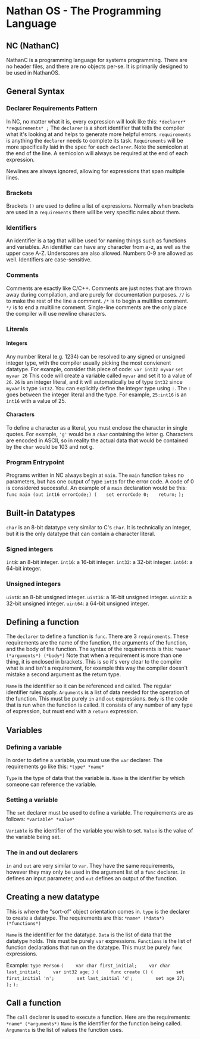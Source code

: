 # Nathan OS - The Programming Language
## NC (NathanC)
NathanC is a programming language for systems programming. There are no header files, and there are no objects per-se. It is primarily designed to be used in NathanOS.

## General Syntax
### Declarer Requirements Pattern
In NC, no matter what it is, every expression will look like this:
`*declarer* *requirements* ;`
The `declarer` is a short identifier that tells the compiler what it's looking at and helps to generate more helpful errors.
`requirements` is anything the `declarer` needs to complete its task. `Requirements` will be more specifically laid in the spec for each `declarer`. Note the semicolon at the end of the line. A semicolon will always be required at the end of each expression.

Newlines are always ignored, allowing for expressions that span multiple lines.

### Brackets
Brackets `()` are used to define a list of expressions. Normally when brackets are used in a `requirements` there will be very specific rules about them. 

### Identifiers
An identifier is a tag that will be used for naming things such as functions and variables. An identifier can have any character from a-z, as well as the upper case A-Z. Underscores are also allowed. Numbers 0-9 are allowed as well. Identifiers are case-sensitive.

### Comments
Comments are exactly like C/C++. Comments are just notes that are thrown away during compilation, and are purely for documentation purposes.
`//` is to make the rest of the line a comment.
`/*` is to begin a multiline comment.
`*/` is to end a multiline comment.
Single-line comments are the only place the compiler will use newline characters.

### Literals
#### Integers
Any number literal (e.g. 1234) can be resolved to any signed or unsigned integer type, with the compiler usually picking the most convienent datatype.
For example, consider this piece of code:
`var int32 myvar`
`set myvar 26`
This code will create a variable called `myvar` and set it to a value of `26`. `26` is an integer literal, and it will automatically be of type `int32` since `myvar` is type `int32`.
You can explicitly define the integer type using `:`. The `:` goes between the integer literal and the type. For example, `25:int16` is an `int16` with a value of 25.

#### Characters
To define a character as a literal, you must enclose the character in single quotes.
For example, `'g'` would be a `char` containing the letter g. Characters are encoded in ASCII, so in reality the actual data that would be contained by the `char` would be 103 and not g.

### Program Entrypoint
Programs written in NC always begin at `main`. The `main` function takes no parameters, but has one output of type `int16` for the error code. A code of 0 is considered successful.
An example of a `main` declaration would be this:
`func main (out int16 errorCode;) (`
`   set errorCode 0;`
`   return;`
`);`

## Built-in Datatypes
`char` is an 8-bit datatype very similar to C's `char`. It is technically an integer, but it is the only datatype that can contain a character literal.

### Signed integers
`int8`: an 8-bit integer.
`int16`: a 16-bit integer.
`int32`: a 32-bit integer.
`int64`: a 64-bit integer.

### Unsigned integers
`uint8`: an 8-bit unsigned integer.
`uint16`: a 16-bit unsigned integer.
`uint32`: a 32-bit unsigned integer.
`uint64`: a 64-bit unsigned integer.

## Defining a function
The `declarer` to define a function is `func`.
There are 3 `requirements`. These requirements are the name of the function, the arguments of the function, and the body of the function. The syntax of the requirements is this:
`*name* (*arguments*) (*body*)`
Note that when a requirement is more than one thing, it is enclosed in brackets. This is so it's very clear to the compiler what is and isn't a requirement, for example this way the compiler doesn't mistake a second argument as the return type.

`Name` is the identifier so it can be referenced and called. The regular identifier rules apply.
`Arguments` is a list of data needed for the operation of the function. This must be purely `in` and `out` expressions.
`Body` is the code that is run when the function is called. It consists of any number of any type of expression, but must end with a `return` expression.

## Variables
### Defining a variable
In order to define a variable, you must use the `var` declarer.
The requirements go like this:
`*type* *name*`

`Type` is the type of data that the variable is.
`Name` is the identifier by which someone can reference the variable.

### Setting a variable
The `set` declarer must be used to define a variable.
The requirements are as follows:
`*variable* *value*`

`Variable` is the identifier of the variable you wish to set.
`Value` is the value of the variable being set.

### The in and out declarers
`in` and `out` are very similar to `var`. They have the same requirements, however they may only be used in the argument list of a `func` declarer. `In` defines an input parameter, and `out` defines an output of the function.

## Creating a new datatype
This is where the "sort-of" object orientation comes in.
`type` is the declarer to create a datatype.
The requirements are this:
`*name* (*data*) (*functions*)`

`Name` is the identifier for the datatype.
`Data` is the list of data that the datatype holds. This must be purely `var` expressions.
`Functions` is the list of function declarations that run on the datatype. This must be purely `func` expressions.

Example:
`type Person`
`(`
`    var char first_initial;`
`    var char last_initial;`
`    var int32 age;`
`)`
`(`
`    func create () (`
`        set first_initial 'n';`
`        set last_initial 'd';`
`        set age 27;`
`    );`
`);`

## Call a function
The `call` declarer is used to execute a function.
Here are the requirements:
`*name* (*arguments*)`
`Name` is the identifier for the function being called.
`Arguments` is the list of values the function uses.